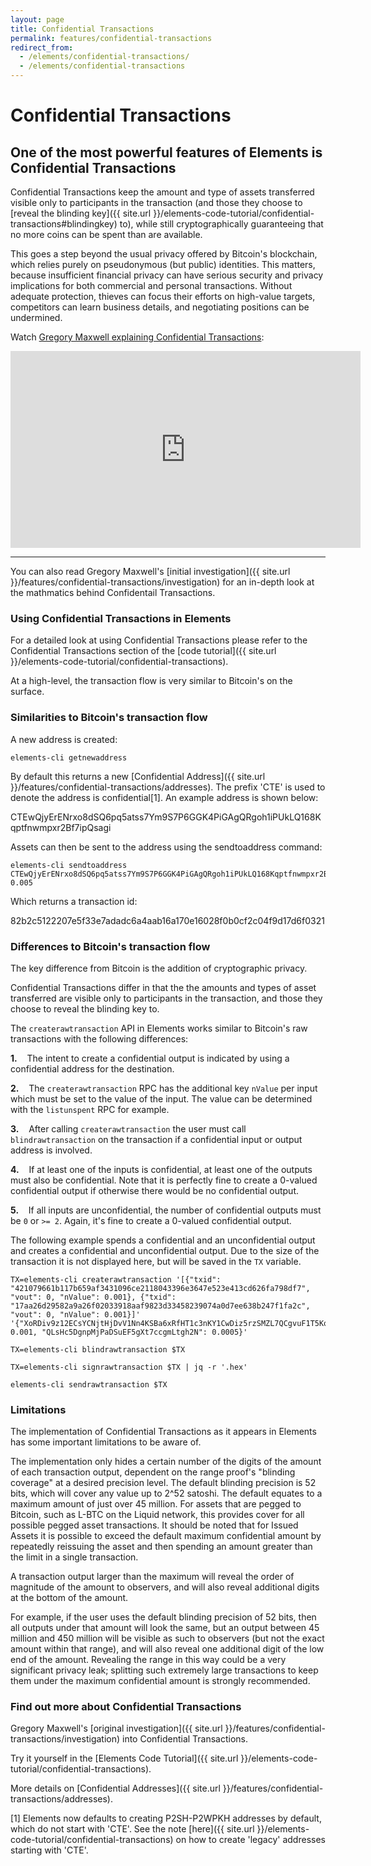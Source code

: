 ```yaml
---
layout: page
title: Confidential Transactions
permalink: features/confidential-transactions
redirect_from:
  - /elements/confidential-transactions/
  - /elements/confidential-transactions
---
```


# Confidential Transactions

## One of the most powerful features of Elements is Confidential Transactions

Confidential Transactions keep the amount and type of assets transferred visible only to participants in the transaction (and those they choose to [reveal the blinding key]({{ site.url }}/elements-code-tutorial/confidential-transactions#blindingkey) to), while still cryptographically guaranteeing that no more coins can be spent than are available.

This goes a step beyond the usual privacy offered by Bitcoin's blockchain, which relies purely on pseudonymous (but public) identities. This matters, because insufficient financial privacy can have serious security and privacy implications for both commercial and personal transactions. Without adequate protection, thieves can focus their efforts on high-value targets, competitors can learn business details, and negotiating positions can be undermined.

Watch <a href="https://www.youtube.com/embed/ZIugzFygviw">Gregory Maxwell explaining Confidential Transactions</a>:

<center><iframe width="560" height="315" src="https://www.youtube.com/embed/ZIugzFygviw" frameborder="0" allowfullscreen></iframe></center>

* * * 

You can also read Gregory Maxwell's [initial investigation]({{ site.url }}/features/confidential-transactions/investigation) for an in-depth look at the mathmatics behind Confidentail Transactions.

### Using Confidential Transactions in Elements

For a detailed look at using Confidential Transactions please refer to the Confidential Transactions section of the [code tutorial]({{ site.url }}/elements-code-tutorial/confidential-transactions). 

At a high-level, the transaction flow is very similar to Bitcoin's on the surface. 

### Similarities to Bitcoin's transaction flow

A new address is created:

~~~~
elements-cli getnewaddress
~~~~

By default this returns a new [Confidential Address]({{ site.url }}/features/confidential-transactions/addresses). The prefix 'CTE' is used to denote the address is confidential[1]. An example address is shown below:

<div class="console-output">CTEwQjyErENrxo8dSQ6pq5atss7Ym9S7P6GGK4PiGAgQRgoh1iPUkLQ168Kqptfnwmpxr2Bf7ipQsagi
</div>

Assets can then be sent to the address using the sendtoaddress command:

~~~~
elements-cli sendtoaddress CTEwQjyErENrxo8dSQ6pq5atss7Ym9S7P6GGK4PiGAgQRgoh1iPUkLQ168Kqptfnwmpxr2Bf7ipQsagi 0.005
~~~~

Which returns a transaction id:

<div class="console-output">82b2c5122207e5f33e7adadc6a4aab16a170e16028f0b0cf2c04f9d17d6f0321
</div>

### Differences to Bitcoin's transaction flow

The key difference from Bitcoin is the addition of cryptographic privacy. 

Confidential Transactions differ in that the the amounts and types of asset transferred are visible only to participants in the transaction, and those they choose to reveal the blinding key to.

The ``createrawtransaction`` API in Elements works similar to Bitcoin's raw
transactions with the following differences:

**1.**&nbsp;&nbsp;&nbsp;&nbsp;The intent to create a confidential output is indicated by using a confidential address for the destination.

**2.**&nbsp;&nbsp;&nbsp;&nbsp;The ``createrawtransaction`` RPC has the additional key ``nValue`` per input which must be set to the value of the input. The value can be determined with the ``listunspent`` RPC for example.

**3.**&nbsp;&nbsp;&nbsp;&nbsp;After calling ``createrawtransaction`` the user must call ``blindrawtransaction`` on the transaction if a confidential input or output address is involved.

**4.**&nbsp;&nbsp;&nbsp;&nbsp;If at least one of the inputs is confidential, at least one of the outputs must also be confidential. Note that it is perfectly fine to create a 0-valued confidential output if otherwise there would be no confidential output.

**5.**&nbsp;&nbsp;&nbsp;&nbsp;If all inputs are unconfidential, the number of confidential outputs must be ``0`` or ``>= 2``. Again, it's fine to create a 0-valued confidential output.

The following example spends a confidential and an unconfidential output and
creates a confidential and unconfidential output. Due to the size of the
transaction it is not displayed here, but will be saved in the ``TX`` variable.

~~~~
TX=elements-cli createrawtransaction '[{"txid": "421079661b117b659af3431096ce2118043396e3647e523e413cd626fa798df7", "vout": 0, "nValue": 0.001}, {"txid": "17aa26d29582a9a26f02033918aaf9823d33458239074a0d7ee638b247f1fa2c", "vout": 0, "nValue": 0.001}]' '{"XoRDiv9z12ECsYCNjtHjDvV1Nn4KSBa6xRfHT1c3nKY1CwDiz5rzSMZL7QCgvuF1T5Kq43o1fMqBxbWQ": 0.001, "QLsHc5DgnpMjPaDSuEF5gXt7ccgmLtgh2N": 0.0005}'

TX=elements-cli blindrawtransaction $TX

TX=elements-cli signrawtransaction $TX | jq -r '.hex'

elements-cli sendrawtransaction $TX
~~~~

### Limitations

The implementation of Confidential Transactions as it appears in Elements has some important limitations to be aware of.

The implementation only hides a certain number of the digits of the amount of each transaction output, dependent on the range proof's "blinding coverage" at a desired precision level. The default blinding precision is 52 bits, which will cover any value up to 2^52 satoshi. The default equates to a maximum amount of just over 45 million. For assets that are pegged to Bitcoin, such as L-BTC on the Liquid network, this provides cover for all possible pegged asset transactions. It should be noted that for Issued Assets it is possible to exceed the default maximum confidential amount by repeatedly reissuing the asset and then spending an amount greater than the limit in a single transaction.

A transaction output larger than the maximum will reveal the order of magnitude of the amount to observers, and will also reveal additional digits at the bottom of the amount.

For example, if the user uses the default blinding precision of 52 bits, then all outputs under that amount will look the same, but an output between 45 million and 450 million will be visible as such to observers (but not the exact amount within that range), and will also reveal one additional digit of the low end of the amount. Revealing the range in this way could be a very significant privacy leak; splitting such extremely large transactions to keep them under the maximum confidential amount is strongly recommended.

### Find out more about Confidential Transactions

Gregory Maxwell's [original investigation]({{ site.url }}/features/confidential-transactions/investigation) into Confidential Transactions.

Try it yourself in the [Elements Code Tutorial]({{ site.url }}/elements-code-tutorial/confidential-transactions).

More details on [Confidential Addresses]({{ site.url }}/features/confidential-transactions/addresses).

[1] Elements now defaults to creating P2SH-P2WPKH addresses by default, which do not start with 'CTE'. See the note [here]({{ site.url }}/elements-code-tutorial/confidential-transactions) on how to create 'legacy' addresses starting with 'CTE'.

